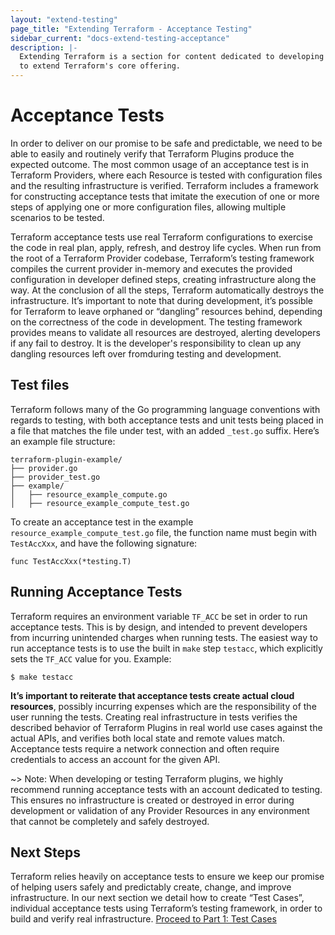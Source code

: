 ```yaml
---
layout: "extend-testing"
page_title: "Extending Terraform - Acceptance Testing"
sidebar_current: "docs-extend-testing-acceptance"
description: |-
  Extending Terraform is a section for content dedicated to developing Plugins
  to extend Terraform's core offering.
---
```


# Acceptance Tests

In order to deliver on our promise to be safe and predictable, we need to be
able to easily and routinely verify that Terraform Plugins produce the expected
outcome. The most common usage of an acceptance test is in Terraform Providers,
where each Resource is tested with configuration files and the resulting
infrastructure is verified. Terraform includes a framework for constructing
acceptance tests that imitate the execution of one or more steps of applying one
or more configuration files, allowing multiple scenarios to be tested.

Terraform acceptance tests use real Terraform configurations to exercise the
code in real plan, apply, refresh, and destroy life cycles. When run from the
root of a Terraform Provider codebase, Terraform’s testing framework compiles
the current provider in-memory and executes the provided configuration in
developer defined steps, creating infrastructure along the way. At the
conclusion of all the steps, Terraform automatically destroys the
infrastructure. It’s important to note that during development, it’s possible
for Terraform to leave orphaned or “dangling” resources behind, depending on the
correctness of the code in development. The testing framework provides means to
validate all resources are destroyed, alerting developers if any fail to
destroy. It is the developer's responsibility to clean up any dangling resources
left over fromduring testing and development. 

## Test files

Terraform follows many of the Go programming language conventions with regards
to testing, with both acceptance tests and unit tests being placed in a file
that matches the file under test, with an added `_test.go` suffix. Here’s an
example file structure:

```
terraform-plugin-example/
├── provider.go
├── provider_test.go
├── example/
│   ├── resource_example_compute.go
│   ├── resource_example_compute_test.go
```

To create an acceptance test in the example `resource_example_compute_test.go`
file, the function name must begin with `TestAccXxx`, and have the following
signature:

    func TestAccXxx(*testing.T)

## Running Acceptance Tests

Terraform requires an environment variable `TF_ACC` be set in order to run
acceptance tests. This is by design, and intended to prevent developers from
incurring unintended charges when running tests. The easiest way to run
acceptance tests is to use the built in `make` step `testacc`, which explicitly
sets the `TF_ACC` value for you. Example:

    $ make testacc 

**It’s important to reiterate that acceptance tests create actual cloud resources**,
possibly incurring expenses which are the responsibility of the user running
the tests. Creating real infrastructure in
tests verifies the described behavior of Terraform Plugins in real world use
cases against the actual APIs, and verifies both local state and remote values
match. Acceptance tests require a network connection and often require
credentials to access an account for the given API.

~> Note: When developing or testing Terraform plugins, we highly recommend
running acceptance tests with an account dedicated to testing. This ensures no
infrastructure is created or destroyed in error during development or validation
of any Provider Resources in any environment that cannot be completely and
safely destroyed.

## Next Steps

Terraform relies heavily on acceptance tests to ensure we keep our promise of
helping users  safely and predictably create, change, and improve
infrastructure. In our next section we detail how to create “Test Cases”,
individual acceptance tests using Terraform’s testing framework, in order to
build and verify real infrastructure. [Proceed to Part 1: Test
Cases](/docs/extend/testing/acceptance-tests/testcase.html)

